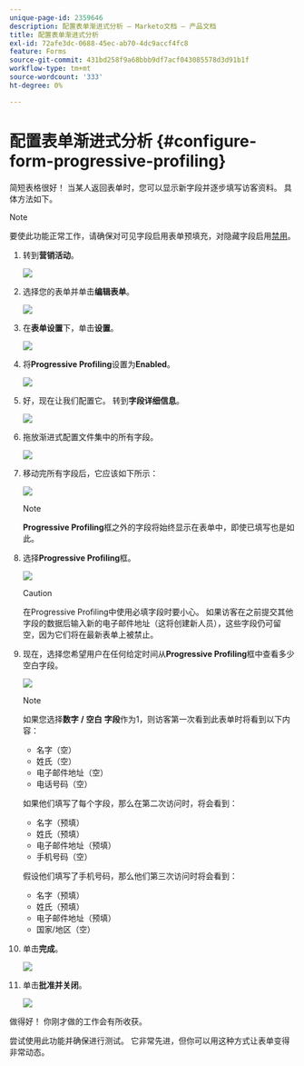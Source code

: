 ```yaml
---
unique-page-id: 2359646
description: 配置表单渐进式分析 — Marketo文档 — 产品文档
title: 配置表单渐进式分析
exl-id: 72afe3dc-0688-45ec-ab70-4dc9accf4fc8
feature: Forms
source-git-commit: 431bd258f9a68bbb9df7acf043085578d3d91b1f
workflow-type: tm+mt
source-wordcount: '333'
ht-degree: 0%

---
```


# 配置表单渐进式分析 {#configure-form-progressive-profiling}

简短表格很好！ 当某人返回表单时，您可以显示新字段并逐步填写访客资料。 具体方法如下。

>[!NOTE]
>
>要使此功能正常工作，请确保对可见字段启用表单预填充，对隐藏字段启用[禁用](/help/marketo/product-docs/demand-generation/forms/form-fields/disable-pre-fill-for-a-form-field.md)。

1. 转到&#x200B;**营销活动**。

   ![](assets/ma-1.png)

1. 选择您的表单并单击&#x200B;**编辑表单**。

   ![](assets/image2014-9-15-12-3a31-3a20.png)

1. 在&#x200B;**表单设置**&#x200B;下，单击&#x200B;**设置**。

   ![](assets/image2014-9-15-12-3a31-3a29.png)

1. 将&#x200B;**Progressive Profiling**&#x200B;设置为&#x200B;**Enabled**。

   ![](assets/image2014-9-15-12-3a31-3a47.png)

1. 好，现在让我们配置它。 转到&#x200B;**字段详细信息**。

   ![](assets/image2014-9-15-12-3a31-3a55.png)

1. 拖放渐进式配置文件集中的所有字段。

   ![](assets/image2014-9-15-12-3a32-3a3.png)

1. 移动完所有字段后，它应该如下所示：

   ![](assets/image2014-9-15-12-3a32-3a12.png)

   >[!NOTE]
   >
   >**Progressive Profiling**&#x200B;框之外的字段将始终显示在表单中，即使已填写也是如此。

1. 选择&#x200B;**Progressive Profiling**&#x200B;框。

   ![](assets/image2014-9-15-12-3a32-3a19.png)

   >[!CAUTION]
   >
   >在Progressive Profiling中使用必填字段时要小心。 如果访客在之前提交其他字段的数据后输入新的电子邮件地址（这将创建新人员），这些字段仍可留空，因为它们将在最新表单上被禁止。

1. 现在，选择您希望用户在任何给定时间从&#x200B;**Progressive Profiling**&#x200B;框中查看多少空白字段。

   ![](assets/image2014-9-15-12-3a32-3a26.png)

   >[!NOTE]
   >
   >如果您选择&#x200B;**数字** **/** **空白** **字段**&#x200B;作为1，则访客第一次看到此表单时将看到以下内容：
   >
   >* 名字（空）
   >* 姓氏（空）
   >* 电子邮件地址（空）
   >* 电话号码（空）
   >
   >如果他们填写了每个字段，那么在第二次访问时，将会看到：
   >
   >* 名字（预填）
   >* 姓氏（预填）
   >* 电子邮件地址（预填）
   >* 手机号码（空）
   >
   >假设他们填写了手机号码，那么他们第三次访问时将会看到：
   >
   >* 名字（预填）
   >* 姓氏（预填）
   >* 电子邮件地址（预填）
   >* 国家/地区（空）

1. 单击&#x200B;**完成**。

   ![](assets/image2014-9-15-12-3a33-3a35.png)

1. 单击&#x200B;**批准并关闭**。

   ![](assets/image2014-9-15-12-3a33-3a45.png)

做得好！ 你刚才做的工作会有所收获。

尝试使用此功能并确保进行测试。 它非常先进，但你可以用这种方式让表单变得非常动态。
